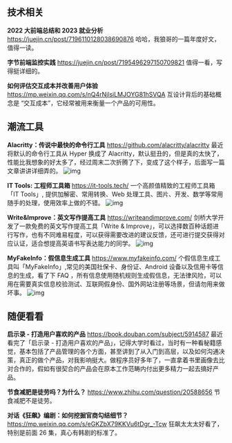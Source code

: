 ## 技术相关

**2022 大前端总结和 2023 就业分析**
https://juejin.cn/post/7196110128038690876
哈哈，我狼哥的一篇年度好文，值得一读。

**字节前端监控实践**
https://juejin.cn/post/7195496297150709821
值得一看，写得挺详细的。

**如何评估交互成本并改善用户体验**
https://mp.weixin.qq.com/s/nQ4rNjlsiLMJOYG81hSVQA
互设计背后的基础概念是 “交互成本”，它经常被用来衡量一个产品的可用性。

## 潮流工具

**Alacritty：传说中最快的命令行工具**
https://github.com/alacritty/alacritty
最近将默认的命令行工具从 Hyper 换成了 Alacritty，默认挺丑的，但是真的太快了，性能比我想象的好太多了，经过周末二次折腾了下，变成了这个样子，后面写一篇文章讲讲详细弄的。
![img](https://gw.alipayobjects.com/zos/k/3x/PKG7Li.png)

**IT Tools: 工程师工具箱**
https://it-tools.tech/
一个高颜值精致的工程师工具箱「IT Tools」, 提供加解密、常用转换、Web 处理工具、图片、开发、数学等常用随手的处理，使用效率上做的不错。
![img](https://gw.alipayobjects.com/zos/k/ch/IyZOnm.jpg)

**Write&Improve：英文写作提高工具**
https://writeandimprove.com/
剑桥大学开发了一款免费的英文写作提高工具「Write & Improve」，可以选择数百种话题进行写作，也有不同难易程度，可以获得需要改进的建议反馈，还可进行提交获得对应认证，适合想提高英语书写表达能力的同学。
![img](https://gw.alipayobjects.com/zos/k/g8/DzIjaS.jpg)

**MyFakeInfo：假信息生成工具**
https://www.myfakeinfo.com/
个假信息生成工具叫「MyFakeInfo」,常见的美国社保卡、身份证、Android 设备以及信用卡等信息的生成，看了下 FAQ ，所有信息使用随机规则生成假信息，无法律风险，可以用在需要真实信息校验测试、互联网假身份、国外网站注册等场景，但请勿用来做坏事。
![img](https://gw.alipayobjects.com/zos/k/kc/R6Xf3K.jpg)

## 随便看看

**启示录 - 打造用户喜欢的产品**
https://book.douban.com/subject/5914587
最近看完了「启示录 - 打造用户喜欢的产品」，记得大学时看过，当时有一种看秘籍感觉，基本包括了产品管理的各个方面，甚至讲到了从入门到高层，以及如何沟通决策，真正的做个产品，对我影响挺大。做程序员好多年了，一直拿着书里画像去比对合作的，假如有很契合的产品会在原本工作范畴内付出更多精力一起去搞好产品。

**节食减肥是徒劳吗？为什么？**
https://www.zhihu.com/question/20588656
节食减肥不是徒劳。

**对话《狂飙》编剧：如何挖掘官商勾结细节？**
https://mp.weixin.qq.com/s/eGKZbX79KKVu6tDgr_-Tcw
狂飙太太太好看了，特别是前面 26 集，真心有韩剧的标准了。
